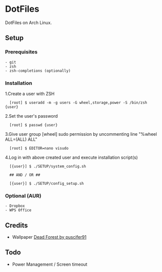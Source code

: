 # DotFiles #

DotFiles on Arch Linux.

## Setup ##

### Prerequisites ###
````
- git
- zsh
- zsh-completions (optionally)
````

### Installation ###

1.Create a user with ZSH
```
  [root] $ useradd -m -g users -G wheel,storage,power -S /bin/zsh {user}
```

2.Set the user's password
```
  [root] $ passwd {user}
```

3.Give user group [wheel] sudo permission by uncommenting line "%wheel ALL=(ALL) ALL"
```
  [root] $ EDITOR=nano visudo
```

4.Log in with above created user and execute installation script(s)
```  
  [{user}] $ ./SETUP/system_config.sh

  ## AND / OR ##

  [{user}] $ ./SETUP/config_setup.sh
```

### Optional (AUR) ###

```
- Dropbox
- WPS Office
```

## Credits ##
- Wallpaper [Dead Forest by puscifer91](http://puscifer91.deviantart.com/art/Dead-Forest-Wallpaper-4K-504357797)

## Todo ##
- Power Management / Screen timeout
